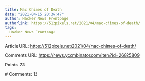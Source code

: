 ```yaml
---
title: Mac Chimes of Death
date: "2021-04-15 20:36:47"
author: Hacker News Frontpage
authorlink: https://512pixels.net/2021/04/mac-chimes-of-death/
tags:
- Hacker-News-Frontpage
---
```


<p>Article URL: <a href="https://512pixels.net/2021/04/mac-chimes-of-death/">https://512pixels.net/2021/04/mac-chimes-of-death/</a></p>
<p>Comments URL: <a href="https://news.ycombinator.com/item?id=26825809">https://news.ycombinator.com/item?id=26825809</a></p>
<p>Points: 73</p>
<p># Comments: 12</p>
